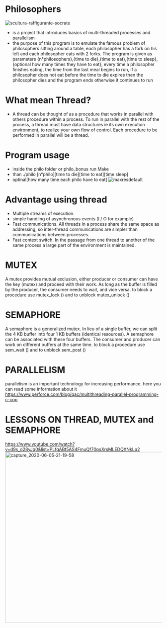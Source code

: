 # Philosophers
![scultura-raffigurante-socrate](https://user-images.githubusercontent.com/61160587/128102059-3b846b1a-659f-42f9-9674-cf59eeb8b195.jpeg)

- is a project that introduces basics of multi-threaded processes and parallelism
- the purpose of this program is to emulate the famous problem of philosophers sitting around a table, each philosopher has a fork on his left and each philosopher eats with 2 forks. The program is given as parameters {n°philosophers},{time to die},{time to eat},{time to sleep},{optional how many times they have to eat}, every time a philosopher finishes eating, the time from the last meal begins to run, if a philosopher does not eat before the time to die expires then the philosopher dies and the program ends otherwise it continues to run

# What mean Thread?
- A thread can be thought of as a procedure that works in parallel with others
procedure within a process. To run in parallel with the rest of the process, a thread must have
data structures ie its own execution environment, to realize
your own flow of control. Each procedure to be performed in parallel will be a thread.

# Program usage
- inside the philo folder or philo_bonus run Make 
- than ./philo [n°philo][time to die][time to eat][time sleep]  
- optinal[how many time each philo have to eat]
![maxresdefault](https://user-images.githubusercontent.com/61160587/128102293-c3230a71-1a3a-44e5-b753-6cf1e5bc4c5d.jpeg)
# Advantage using thread
- Multiple streams of execution.
- simple handling of asynchronous events (I / O for example)
- Fast communications. All threads in a process share the same space as
  addressing, so inter-thread communications are simpler than communications
  between processes.
- Fast context switch. In the passage from one thread to another of the same process
  a large part of the environment is maintained.
# MUTEX
A mutex provides mutual exclusion, either producer or consumer can have the key (mutex) and proceed with their work. As long as the buffer is filled by the producer, the consumer needs to wait, and vice versa. to block a procedure use mutex_lock () and to unblock mutex_unlock ()

# SEMAPHORE
A semaphore is a generalized mutex. In lieu of a single buffer, we can split the 4 KB buffer into four 1 KB buffers (identical resources). A semaphore can be associated with these four buffers. The consumer and producer can work on different buffers at the same time. to block a procedure use sem_wait () and to unblock sem_post ()

# PARALLELISM
parallelism is an important technology for increasing performance. here you can read some information about it
https://www.perforce.com/blog/qac/multithreading-parallel-programming-c-cpp

# LESSONS ON THREAD, MUTEX and SEMAPHORE
https://www.youtube.com/watch?v=d9s_d28yJq0&list=PLfqABt5AS4FmuQf70psXrsMLEDQXNkLq2
<img width="550" alt="capture_2020-06-05-21-19-58" src="https://user-images.githubusercontent.com/61160587/128102422-8707d7f9-0765-4930-9c1b-780339923f67.png">


